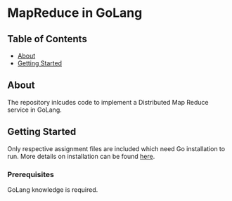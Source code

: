 # MapReduce in GoLang

## Table of Contents

- [About](#about)
- [Getting Started](#getting_started)

## About <a name = "about"></a>

The repository inlcudes code to implement a Distributed Map Reduce service in GoLang.
## Getting Started <a name = "getting_started"></a>

Only respective assignment files are included which need Go installation to run. More details on installation can be found [here](https://go.dev/doc/install).
### Prerequisites

GoLang knowledge is required.
